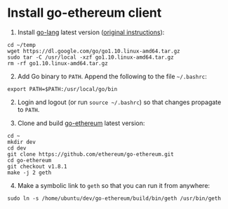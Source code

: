 Install go-ethereum client
==========================

1. Install [go-lang](https://golang.org) latest version ([original instructions](https://golang.org/doc/install)):
```
cd ~/temp
wget https://dl.google.com/go/go1.10.linux-amd64.tar.gz
sudo tar -C /usr/local -xzf go1.10.linux-amd64.tar.gz
rm -rf go1.10.linux-amd64.tar.gz
```

2. Add Go binary to `PATH`. Append the following to the file `~/.bashrc`:
```
export PATH=$PATH:/usr/local/go/bin
```

2. Login and logout (or run `source ~/.bashrc`) so that changes propagate to `PATH`.

3. Clone and build [go-ethereum](https://github.com/ethereum/go-ethereum) latest version:
```
cd ~
mkdir dev
cd dev
git clone https://github.com/ethereum/go-ethereum.git
cd go-ethereum
git checkout v1.8.1
make -j 2 geth
```

4. Make a symbolic link to `geth` so that you can run it from anywhere:
```
sudo ln -s /home/ubuntu/dev/go-ethereum/build/bin/geth /usr/bin/geth
```
